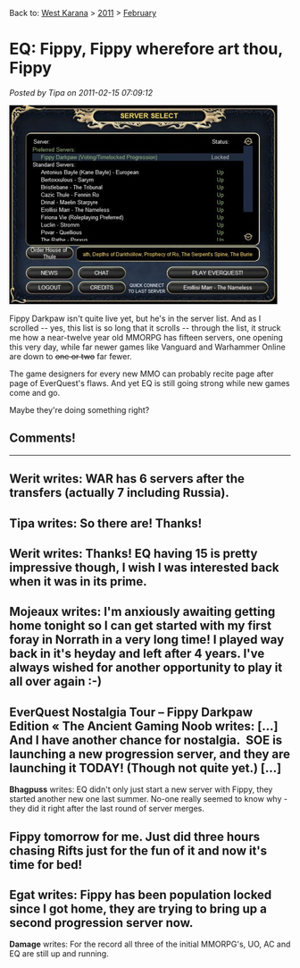 Back to: [West Karana](/posts/westkarana.md) > [2011](/posts/2011/westkarana.md) > [February](./westkarana.md)
# EQ: Fippy, Fippy wherefore art thou, Fippy

*Posted by Tipa on 2011-02-15 07:09:12*

[![](../../../uploads/2011/02/eqgame-2011-02-15-07-00-56-91-480x356.jpg "Server list")](../../../uploads/2011/02/eqgame-2011-02-15-07-00-56-91.jpg)

Fippy Darkpaw isn't quite live yet, but he's in the server list. And as I scrolled -- yes, this list is so long that it scrolls -- through the list, it struck me how a near-twelve year old MMORPG has fifteen servers, one opening this very day, while far newer games like Vanguard and Warhammer Online are down to ~~one or two~~ far fewer.

The game designers for every new MMO can probably recite page after page of EverQuest's flaws. And yet EQ is still going strong while new games come and go.

Maybe they're doing something right?

## Comments!
---
**Werit** writes: WAR has 6 servers after the transfers (actually 7 including Russia).
---
**Tipa** writes: So there are! Thanks!
---
**Werit** writes: Thanks! EQ having 15 is pretty impressive though, I wish I was interested back when it was in its prime.
---
**Mojeaux** writes: I'm anxiously awaiting getting home tonight so I can get started with my first foray in Norrath in a very long time! I played way back in it's heyday and left after 4 years. I've always wished for another opportunity to play it all over again :-)
---
**EverQuest Nostalgia Tour &#8211; Fippy Darkpaw Edition &laquo; The Ancient Gaming Noob** writes: [...] And I have another chance for nostalgia.  SOE is launching a new progression server, and they are launching it TODAY! (Though not quite yet.) [...]
---
**Bhagpuss** writes: EQ didn't only just start a new server with Fippy, they started another new one last summer. No-one really seemed to know why - they did it right after the last round of server merges.

Fippy tomorrow for me. Just did three hours chasing Rifts just for the fun of it and now it's time for bed!
---
**Egat** writes: Fippy has been population locked since I got home, they are trying to bring up a second progression server now.
---
**Damage** writes: For the record all three of the initial MMORPG's, UO, AC and EQ are still up and running.
